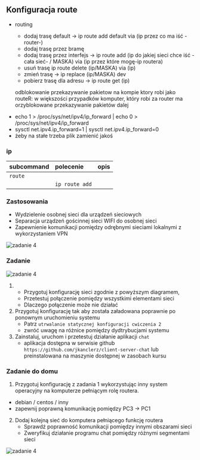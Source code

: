 ## Konfiguracja route


* routing
    * dodaj trasę default -> ip route add default via (ip przez co ma iść -router-)
    * dodaj trasę przez bramę
    * dodaj trasę przez interfejs -> ip route add (ip do jakiej sieci chce iść -cała sieć- / MASKA) via (ip przez które mogę-ip routera)
    * usuń trasę ip route delete (ip/MASKA) via (ip)
    * zmień trasę -> ip replace (ip/MASKA) dev 
    * pobierz trasę dla adresu -> ip route get (ip)
    
    odblokowanie przekazywanie pakietow na kompie ktory robi jako routeR: w większości przypadków komputer, który robi za router ma orzyblokowane przekazywanie pakietów dalej
    
- echo 1 > /proc/sys/net/ipv4/ip_forward  |  echo 0 > /proc/sys/net/ipv4/ip_forward
- sysctl net.ipv4.ip_forward=1  |  sysctl net.ipv4.ip_forward=0
- żeby na stałe trzeba plik zamienić jakoś
     
### ip 
| subcommand    |  polecenie   | opis  |
| ------------- |:-------------| :---------------| 
|   ``route``    |                               | |
|               |   ``ip route add``             | |


### Zastosowania

* Wydzielenie osobnej sieci dla urządzeń sieciowych
* Separacja urządzeń gościnnej sieci WIFI do osobnej sieci
* Zapewnienie komunikacji pomiędzy odrębnymi sieciami lokalnymi z wykorzystaniem VPN

![zadanie 4](example-network.svg)

### Zadanie

![zadanie 4](cwiczenia4.svg)

1.
   * Przygotuj konfigurację sieci zgodnie z powyższym diagramem, 
   * Przetestuj połączenie pomiędzy wszystkimi elementami sieci
   * Dlaczego połączenie może nie działać
2. Przygotuj konfigurację tak aby została załadowana poprawnie po ponownym uruchomieniu systemu
   * Patrz ``utrwalanie statycznej konfiguracji cwiczenia 2``
   * zwróć uwagę na różnice pomiędzy dydtrybucjami systemu
3. Zainstaluj, uruchom i przetestuj działanie aplikacji ``chat``
   * aplikacja dostępna w serwisie github ``https://github.com/jkanclerz/client-server-chat`` lub preinstalowana na maszynie dostępnej w zasobach kursu

### Zadanie do domu

1. Przygotuj konfigurację z zadania 1 wykorzystując inny system operacyjny na komputerze pełniącym rolę routera.
  * debian / centos / inny
  * zapewnij poprawną komunikację pomiędzy PC3 -> PC1
  
2. Dodaj kolejną sieć do komputera pełniącego funkcję routera
   * Sprawdź poprawność komunikacji pomiędzy innymi obszarami sieci
   * Zweryfikuj działanie programu chat pomiędzy różnymi segmentami sieci

![zadanie 4](todo.svg)
